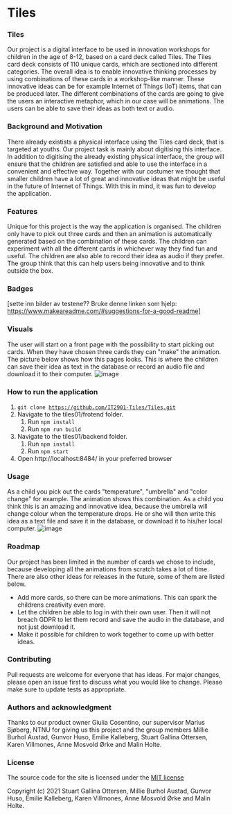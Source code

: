# Tiles

### Tiles
Our project is a digital interface to be used in innovation workshops for children in the age of 8-12, based on a card deck called Tiles. The Tiles card deck consists of 110 unique cards, which are sectioned into different categories. The overall idea is to enable innovative thinking processes by using combinations of these cards in a workshop-like manner. These innovative ideas can be for example Internet of Things (IoT) items, that can be produced later. The different combinations of the cards are going to give the users an interactive metaphor, which in our case will be animations. The users can be able to save their ideas as both text or audio.

### Background and Motivation 
There already existists a physical interface using the Tiles card deck, that is targeted at youths. Our project task is mainly about digitising this interface. In addition to digitising the already existing physical interface, the group will ensure that the children are satisfied and able to use the interface in a convenient and effective way. Together with our costumer we thought that smaller children have a lot of great and innovative ideas that might be useful in the future of Internet of Things. With this in mind, it was fun to develop the application.

### Features
Unique for this project is the way the application is organised. The children only have to pick out three cards and then an animation is automatically generated based on the combination of these cards. The children can experiment with all the different cards in whichever way they find fun and useful. The children are also able to record their idea as audio if they prefer. The group think that this can help users being innovative and to think outside the box.
 
### Badges
[sette inn bilder av testene?? Bruke denne linken som hjelp: https://www.makeareadme.com/#suggestions-for-a-good-readme]

### Visuals
The user will start on a front page with the possibility to start picking out cards. When they have chosen three cards they can "make" the animation. The picture below shows how this pages looks. This is where the children can save their idea as text in the database or record an audio file and download it to their computer.
![image](https://user-images.githubusercontent.com/42800220/112601270-89f4a800-8e12-11eb-9f4f-509a407c10f0.png)

### How to run the application
1. <code>git clone https://github.com/IT2901-Tiles/Tiles.git</code>
2. Navigate to the tiles01/frotend folder.
    1. Run <code>npm install</code>
    2. Run <code>npm run build</code>
3. Navigate to the tiles01/backend folder.
    1. Run <code>npm install</code>
    2. Run <code>npm start</code>
4. Open http://localhost:8484/ in your preferred browser

### Usage
As a child you pick out the cards "temperature", "umbrella" and "color change" for example. The animation shows this combination. As a child you think this is an amazing and innovative idea, because the umbrella will change colour when the temperature drops. He or she will then write this idea as a text file and save it in the database, or download it to his/her local computer.
![image](https://user-images.githubusercontent.com/42800220/112612078-ccbc7d00-8e1e-11eb-8a65-ecbc16612f4c.png)

### Roadmap
Our project has been limited in the number of cards we chose to include, because developing all the animations from scratch takes a lot of time. There are also other ideas for releases in the future, some of them are listed below.
* Add more cards, so there can be more animations. This can spark the childrens creativity even more.
* Let the children be able to log in with their own user. Then it will not breach GDPR to let them record and save the audio in the database, and not just download it.
* Make it possible for children to work together to come up with better ideas.

### Contributing
Pull requests are welcome for everyone that has ideas. For major changes, please open an issue first to discuss what you would like to change.
Please make sure to update tests as appropriate.

### Authors and acknowledgment
Thanks to our product owner Giulia Cosentino, our supervisor Marius Sjøberg, NTNU for giving us this project and the group members Millie Burhol Austad, Gunvor Huso, Emilie Kalleberg, Stuart Gallina Ottersen, Karen Villmones, Anne Mosvold Ørke and Malin Holte.

### License
The source code for the site is licensed under the [MIT license](https://choosealicense.com/licenses/mit/)

Copyright (c) 2021 Stuart Gallina Ottersen, Millie Burhol Austad, Gunvor Huso, Emilie Kalleberg, Karen Villmones, Anne Mosvold Ørke and Malin Holte.
